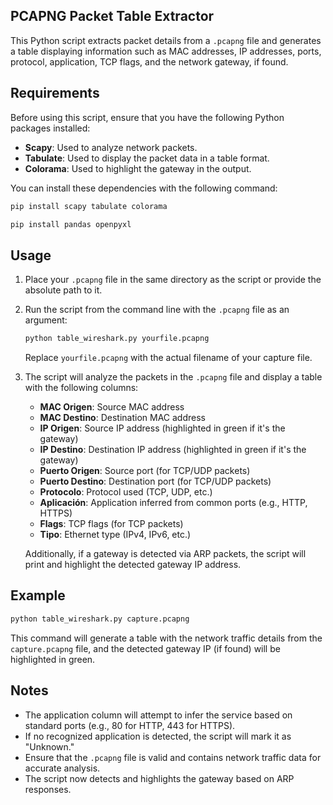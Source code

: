 ## PCAPNG Packet Table Extractor

This Python script extracts packet details from a `.pcapng` file and generates a table displaying information such as MAC addresses, IP addresses, ports, protocol, application, TCP flags, and the network gateway, if found.

## Requirements

Before using this script, ensure that you have the following Python packages installed:

- **Scapy**: Used to analyze network packets.
- **Tabulate**: Used to display the packet data in a table format.
- **Colorama**: Used to highlight the gateway in the output.

You can install these dependencies with the following command:

```bash
pip install scapy tabulate colorama

pip install pandas openpyxl

```

## Usage

1. Place your `.pcapng` file in the same directory as the script or provide the absolute path to it.
   
2. Run the script from the command line with the `.pcapng` file as an argument:

   ```bash
   python table_wireshark.py yourfile.pcapng
   ```

   Replace `yourfile.pcapng` with the actual filename of your capture file.

3. The script will analyze the packets in the `.pcapng` file and display a table with the following columns:

   - **MAC Origen**: Source MAC address
   - **MAC Destino**: Destination MAC address
   - **IP Origen**: Source IP address (highlighted in green if it's the gateway)
   - **IP Destino**: Destination IP address (highlighted in green if it's the gateway)
   - **Puerto Origen**: Source port (for TCP/UDP packets)
   - **Puerto Destino**: Destination port (for TCP/UDP packets)
   - **Protocolo**: Protocol used (TCP, UDP, etc.)
   - **Aplicación**: Application inferred from common ports (e.g., HTTP, HTTPS)
   - **Flags**: TCP flags (for TCP packets)
   - **Tipo**: Ethernet type (IPv4, IPv6, etc.)

   Additionally, if a gateway is detected via ARP packets, the script will print and highlight the detected gateway IP address.

## Example

```bash
python table_wireshark.py capture.pcapng
```

This command will generate a table with the network traffic details from the `capture.pcapng` file, and the detected gateway IP (if found) will be highlighted in green.

## Notes

- The application column will attempt to infer the service based on standard ports (e.g., 80 for HTTP, 443 for HTTPS).
- If no recognized application is detected, the script will mark it as "Unknown."
- Ensure that the `.pcapng` file is valid and contains network traffic data for accurate analysis.
- The script now detects and highlights the gateway based on ARP responses.

